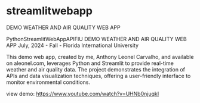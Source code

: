 # streamlitwebapp
DEMO WEATHER AND AIR QUALITY WEB APP

PythonStreamlitWebAppAPIFIU
DEMO WEATHER AND AIR QUALITY WEB APP
July, 2024 - Fall - Florida International University

This demo web app, created by me, Anthony Leonel Carvalho, and available on aleonel.com, leverages Python and Streamlit to provide real-time weather and air quality data. The project demonstrates the integration of APIs and data visualization techniques, offering a user-friendly interface to monitor environmental conditions.

view demo: https://www.youtube.com/watch?v=UHNb0njuqkI
